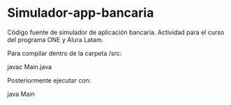 # Simulador-app-bancaria

Código fuente de simulador de aplicación bancaria.
Actividad para el curso del programa ONE y Alura Latam.

Para compilar dentro de la carpeta /src:

javac Main.java

Posteriormente ejecutar con: 

java Main
